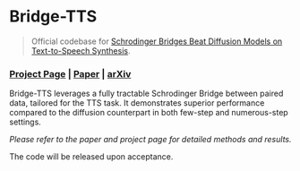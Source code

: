 # Bridge-TTS
> Official codebase for [Schrodinger Bridges Beat Diffusion Models on Text-to-Speech Synthesis](https://arxiv.org/abs/2312.03491).

<h3><a href="https://bridge-tts.github.io">Project Page</a> | <a href="https://arxiv.org/pdf/2312.03491.pdf">Paper</a> | <a href="https://arxiv.org/abs/2312.03491">arXiv</a></h3>

Bridge-TTS leverages a fully tractable Schrodinger Bridge between paired data, tailored for the TTS task. It demonstrates superior performance compared to the diffusion counterpart in both few-step and numerous-step settings.

*Please refer to the paper and project page for detailed methods and results.*

The code will be released upon acceptance.
